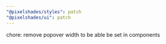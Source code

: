 ```yaml
---
"@pixelshades/styles": patch
"@pixelshades/ui": patch
---
```


chore: remove popover width to be able be set in components
